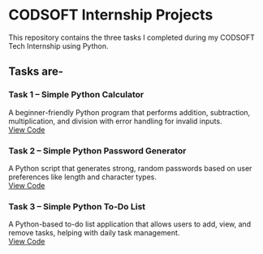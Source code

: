 # CODSOFT Internship Projects

This repository contains the three tasks I completed during my CODSOFT Tech Internship using Python.

## Tasks are-

### Task 1 – Simple Python Calculator
A beginner-friendly Python program that performs addition, subtraction, multiplication, and division with error handling for invalid inputs.  
[View Code](./Task1_Simple_Python_Calculator/calculator.py)

### Task 2 – Simple Python Password Generator
A Python script that generates strong, random passwords based on user preferences like length and character types.  
[View Code](./Task2_Simple_Python_password_generator/password_generator.py)

### Task 3 – Simple Python To-Do List
A Python-based to-do list application that allows users to add, view, and remove tasks, helping with daily task management.  
[View Code](./Task3_Simple_Python_to_do_list/todo_list.py)
